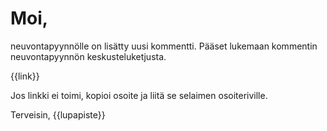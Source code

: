 # Moi,

neuvontapyynn&ouml;lle on lis&auml;tty uusi kommentti. P&auml;&auml;set lukemaan kommentin neuvontapyynn&ouml;n keskusteluketjusta.

{{link}}

Jos linkki ei toimi, kopioi osoite ja liit&auml; se selaimen osoiteriville.

Terveisin,
{{lupapiste}}
